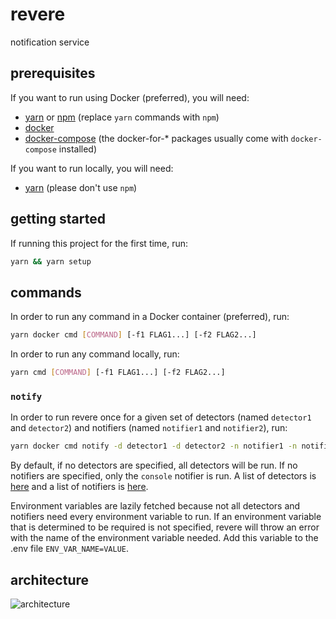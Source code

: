 # revere

notification service

## prerequisites

If you want to run using Docker (preferred), you will need:

- [yarn](https://classic.yarnpkg.com/en/docs/install/) or [npm](https://www.npmjs.com/get-npm) (replace `yarn` commands with `npm`)
- [docker](https://docs.docker.com/get-docker/)
- [docker-compose](https://docs.docker.com/compose/install/) (the docker-for-\* packages usually come with `docker-compose` installed)

If you want to run locally, you will need:

- [yarn](https://classic.yarnpkg.com/en/docs/install/) (please don't use `npm`)

## getting started

If running this project for the first time, run:

```bash
yarn && yarn setup
```

## commands

In order to run any command in a Docker container (preferred), run:

```bash
yarn docker cmd [COMMAND] [-f1 FLAG1...] [-f2 FLAG2...]
```

In order to run any command locally, run:

```bash
yarn cmd [COMMAND] [-f1 FLAG1...] [-f2 FLAG2...]
```

### `notify`

In order to run revere once for a given set of detectors (named `detector1` and `detector2`) and notifiers (named `notifier1` and `notifier2`), run:

```bash
yarn docker cmd notify -d detector1 -d detector2 -n notifier1 -n notifier2
```

By default, if no detectors are specified, all detectors will be run. If no notifiers are specified, only the `console` notifier is run. A list of detectors is [here](src/detectors/constants.ts) and a list of notifiers is [here](src/notifiers/constants.ts).

Environment variables are lazily fetched because not all detectors and notifiers need every environment variable to run. If an environment variable that is determined to be required is not specified, revere will throw an error with the name of the environment variable needed. Add this variable to the .env file `ENV_VAR_NAME=VALUE`.

## architecture

![architecture](https://user-images.githubusercontent.com/19232300/106395966-1cf50100-63d3-11eb-88fb-825d53e16e38.png)
